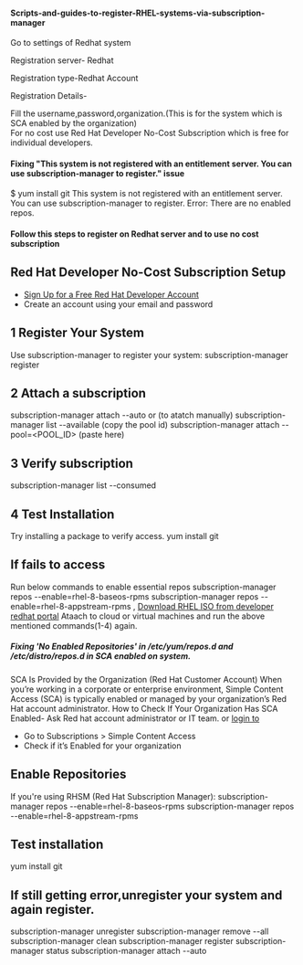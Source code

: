 #### Scripts-and-guides-to-register-RHEL-systems-via-subscription-manager
Go to settings of Redhat system

Registration server- Redhat

Registration type-Redhat Account

Registration Details-

Fill the username,password,organization.(This is for the system which is SCA enabled by the organization)  
For no cost use Red Hat Developer No-Cost Subscription which is free for individual developers.

#### Fixing "This system is not registered with an entitlement server. You can use subscription-manager to register." issue
$ yum install git
This system is not registered with an entitlement server. You can use subscription-manager to register.
Error: There are no enabled repos.
#### Follow this steps to register on Redhat server and to use no cost subscription
## Red Hat Developer No-Cost Subscription Setup
- [Sign Up for a Free Red Hat Developer Account](https://sso.redhat.com/auth/realms/redhat-external/protocol/openid-connect/registrations?client_id=rhd-web&redirect_uri=https%3A%2F%2Fdevelopers.redhat.com&state=33005da4-0288-48f1-afe7-1c45a4a8e772&response_mode=fragment&response_type=code&scope=openid%20api.dxp_portals.developers&nonce=06cb6193-59f1-4f42-8c45-edcedee2d4bb&code_challenge=qD5uxGFZnYhvTEwiwGXIaAih4Tcpmwk6neOpw57kerM&code_challenge_method=S256)
- Create an account using your email and password
## 1 Register Your System
Use subscription-manager to register your system:
subscription-manager register
## 2 Attach a subscription
subscription-manager attach --auto
or (to atatch manually)
subscription-manager list --available (copy the pool id)
subscription-manager attach --pool=<POOL_ID> (paste here)
## 3 Verify subscription
subscription-manager list --consumed
## 4 Test Installation
Try installing a package to verify access.
yum install git
## If fails to access
Run below commands to enable essential repos
subscription-manager repos --enable=rhel-8-baseos-rpms
subscription-manager repos --enable=rhel-8-appstream-rpms
,
[Download RHEL ISO from developer redhat portal](https://developers.redhat.com/)
Ataach to cloud or virtual machines and run the above mentioned commands(1-4) again.


##### Fixing 'No Enabled Repositories' in /etc/yum/repos.d and /etc/distro/repos.d in SCA enabled on system.

SCA Is Provided by the Organization (Red Hat Customer Account)
When you’re working in a corporate or enterprise environment, Simple Content Access (SCA) is typically enabled or managed by your organization’s Red Hat account administrator.
How to Check If Your Organization Has SCA Enabled-
Ask Red hat account administrator or IT team.
or
[login to](https://access.redhat.com/)
- Go to Subscriptions > Simple Content Access
- Check if it’s Enabled for your organization
##  Enable Repositories
If you're using RHSM (Red Hat Subscription Manager):
subscription-manager repos --enable=rhel-8-baseos-rpms
subscription-manager repos --enable=rhel-8-appstream-rpms
## Test installation
yum install git
## If still getting error,unregister your system and again register.
subscription-manager unregister
subscription-manager remove --all
subscription-manager clean
subscription-manager register
subscription-manager status
subscription-manager attach --auto









